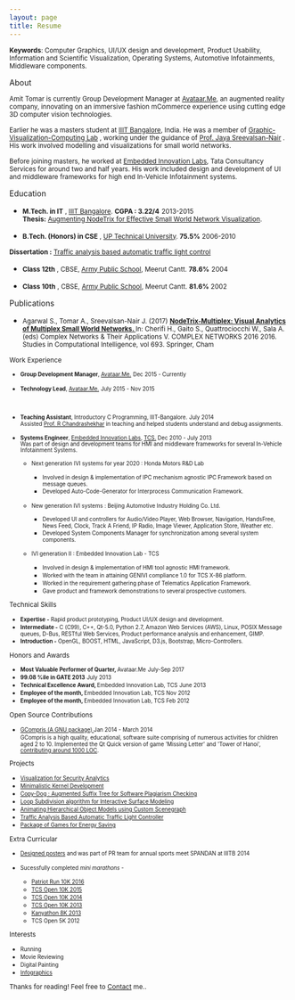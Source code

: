 ```yaml
---
layout: page
title: Resume
---
```


<!-- <small>[Download PDF Version](/assets/AmitTomar_Resume.pdf)</small>  -->

<small> <strong>Keywords</strong>: Computer Graphics, UI/UX design and development, Product Usability, Information and Scientific Visualization, Operating Systems, Automotive Infotainments, Middleware components. </small> <br/>

<i class="fa fa-user fa-lg"></i> About

<small>
Amit Tomar is currently Group Development Manager at <a href="http://www.avataar.me/" target="_blank">Avataar.Me</a>, an augmented reality company, innovating on an immersive fashion mCommerce experience using cutting edge 3D computer vision technologies. 
</small>

<small> Earlier he was a masters student at <a href="http://www.iiitb.ac.in/" target='_blank'>IIIT Bangalore</a>, India. He was a member of <a href="http://www.iiitb.ac.in/GVCL/index.html" target='_blank'>Graphic-Visualization-Computing Lab</a> , working under the guidance of <a href="https://www.iiitb.ac.in/faculty_page.php?name=jayasreevalsannair" target='_blank'>Prof. Jaya Sreevalsan-Nair</a> . His work involved modelling and visualizations for small world networks.  <br/> </small>

<small> Before joining masters, he worked at <a href="http://www.tata.in/innovation/articlesinside/TCS-innovation-labs" target='_blank'> Embedded Innovation Labs</a>, Tata Consultancy Services for around two and half years. His work included design and development of UI and middleware frameworks for high end In-Vehicle Infotainment systems.<br/> </small>

<i class="fa fa-university fa-lg"></i> Education 

* <small><strong>M.Tech. in IT</strong> , <a href="http://www.iiitb.ac.in/" target='_blank'>IIIT Bangalore</a>. <strong>CGPA : 3.22/4</strong></small> <small class='date-duration'> 2013-2015 </small> <br/>
<small> <!-- 2013 - 2015 | --> <strong>Thesis:</strong> <a href="https://www.iiitb.ac.in/GVCL/pubs/2016_AgarwalTomarSreevalsanNair_preprint.pdf" target='_blank'>Augmenting NodeTrix for Effective Small World Network Visualization</a>. </small>

* <small><strong>B.Tech. (Honors) in CSE</strong> , <a href="https://aktu.ac.in/" target='_blank'>UP Technical University</a>. <strong>75.5%</strong> </small><small class='date-duration'> 2006-2010 </small> <br/>
<!-- <small> Computer Science and Engineering. </small> <br/>
 --><small><strong>Dissertation :</strong> <a href="https://sites.google.com/site/tabatlcs/home" target='_blank'> Traffic analysis based automatic traffic light control </a> </small><br/>

 * <small><strong>Class 12th</strong> , CBSE, <a href="http://apsmeerut.com/" target='_blank'>Army Public School</a>,  Meerut Cantt. <strong>78.6%</strong></small> <small class='date-duration'> 2004 </small>

 * <small><strong>Class 10th</strong> , CBSE, <a href="http://apsmeerut.com/" target='_blank'>Army Public School</a>,  Meerut Cantt. <strong>81.6%</strong> </small> <small class='date-duration'> 2002 </small>


<i class="fa fa-book fa-lg"></i> Publications 

* <small>Agarwal S., Tomar A., Sreevalsan-Nair J. (2017) <strong> <a href="https://link.springer.com/chapter/10.1007/978-3-319-50901-3_46" target='_blank'> NodeTrix-Multiplex: Visual Analytics of Multiplex Small World Networks. </a></strong> In: Cherifi H., Gaito S., Quattrociocchi W., Sala A. (eds) Complex Networks & Their Applications V. COMPLEX NETWORKS 2016 2016. Studies in Computational Intelligence, vol 693. Springer, Cham <br/>

<i class="fa fa-briefcase fa-lg"></i> Work Experience


* <small><strong>Group Development Manager</strong>, <a href="http://www.avataar.me/" target="_blank">Avataar.Me.</a></small> <small class='date-duration'> Dec 2015 - Currently</small> <br/>

* <small><strong>Technology Lead</strong>, <a href="http://www.avataar.me/" target="_blank">Avataar.Me.</a></small> <small class='date-duration'> July 2015 - Nov 2015</small> <br/>
<!-- <small> Assisted <a href="https://www.iiitb.ac.in/faculty_page.php?name=chandrashekarramanathan" target='_blank'> Prof. R Chandrashekhar</a> in teaching and helped students understand and debug assignments. </small>
 --><br/>
* <small><strong>Teaching Assistant</strong>, Introductory C Programming, IIIT-Bangalore.</small> <small class='date-duration'> July 2014</small> <br/>
<small> Assisted <a href="https://www.iiitb.ac.in/faculty_page.php?name=chandrashekarramanathan" target='_blank'> Prof. R Chandrashekhar</a> in teaching and helped students understand and debug assignments. </small>

* <small><strong>Systems Engineer</strong>, <a href="http://www.tata.in/innovation/articlesinside/TCS-innovation-labs" target='_blank'> Embedded Innovation Labs</a>, <a href="http://www.tcs.com" target='_blank'> TCS.</a> </small><small class='date-duration'> Dec 2010 - July 2013</small> <br/>
<small> Was part of design and development teams for HMI and middleware frameworks for several In-Vehicle Infotainment Systems. </small>
	
	* <small>Next generation IVI systems for year 2020 : Honda Motors R&D Lab</small>
		* <small>Involved in design & implementation of IPC mechanism agnostic IPC Framework based on message queues.</small>
		* <small>Developed Auto-Code-Generator for Interprocess Communication Framework.</small>

	* <small>New generation IVI systems : Beijing Automotive Industry Holding Co. Ltd.</small>
		* <small>Developed UI and controllers for Audio/Video Player, Web Browser, Navigation, HandsFree, News Feed, Clock, Track A Friend, IP Radio, Image Viewer, Application Store, Weather etc.</small>
		* <small>Developed System Components Manager for synchronization among several system components.</small>

	* <small>IVI generation II : Embedded Innovation Lab - TCS</small>
		* <small>Involved in design & implementation of HMI tool agnostic HMI framework.</small>
		* <small>Worked with the team in attaining GENIVI compliance 1.0 for TCS X-86 platform.</small>
		* <small>Worked in the requirement gathering phase of Telematics Application Framework.</small>
		* <small>Gave product and framework demonstrations to several prospective customers.</small>

<i class="fa fa-code fa-lg"></i> Technical Skills

* <strong><small>Expertise -</small> </strong> <small> Rapid product prototyping, Product UI/UX design and development. </small> <br/>
* <strong><small>Intermediate -</small> </strong> <small> C (C99), C++, Qt-5.0, Python 2.7, Amazon Web Services (AWS), Linux, POSIX Message queues, D-Bus, RESTful Web Services, Product performance analysis and enhancement, GIMP. </small> <br/>
* <strong><small>Introduction -</small> </strong> <small> OpenGL, BOOST, HTML, JavaScript, D3.js, Bootstrap, Micro-Controllers. </small> <br/>

<i class="fa fa-trophy fa-lg"></i> Honors and Awards

* <small><strong>Most Valuable Performer of Quarter, </strong>Avataar.Me</small>  <small class='date-duration'> July-Sep 2017 </small>
* <small><strong>99.08 %ile in GATE 2013</strong></small> <small class='date-duration'> July 2013 </small>
* <small><strong>Technical Excellence Award, </strong>Embedded Innovation Lab, TCS</small>  <small class='date-duration'> June 2013 </small>
* <small><strong>Employee of the month, </strong> Embedded Innovation Lab, TCS </small><small class='date-duration'> Nov 2012 </small>
* <small><strong>Employee of the month, </strong> Embedded Innovation Lab, TCS </small><small class='date-duration'> Feb 2012 </small>

<i class="fa fa-code-fork fa-lg"></i> Open Source Contributions

* <small> <a href="http://gcompris.net/index-en.html" target='_blank'> GCompris (A GNU package) </a>  </small>  <small class='date-duration'> Jan 2014 - March 2014 </small> <br/>
<small>GCompris is a high quality, educational, software suite comprising of numerous activities for children aged 2 to 10. Implemented the Qt Quick version of game 'Missing Letter' and 'Tower of Hanoi', <a href='https://github.com/bdoin/GCompris-qt/graphs/contributors' target='_blank'>contributing around 1000 LOC</a>.</small>

<i class="fa fa-users fa-lg"></i> Projects

* <small>[Visualization for Security Analytics](/projects/#emc)</small>
* <small>[Minimalistic Kernel Development](/projects/#kernel)</small>
* <small>[Copy-Dog : Augmented Suffix Tree for Software Plagiarism Checking](/projects/#copyDog)</small>
* <small>[Loop Subdivision algorithm for Interactive Surface Modeling](/projects/#loop)</small>
* <small>[Animating Hierarchical Object Models using Custom Scenegraph](/projects/#sceneGraph)</small>
* <small>[Traffic Analysis Based Automatic Traffic Light Controller ](/projects/#tabatlc)</small>
* <small>[Package of Games for Energy Saving](/projects/#hobby)</small>

<i id='extraCurricular' class="fa fa-futbol-o fa-lg"></i> Extra Curricular

* <small><a href='https://www.behance.net/gallery/14363073/IIITB-Spandan-2014' target='_blank'>Designed posters</a> and was part of PR team for annual sports meet SPANDAN at IIITB</small> <small class='date-duration'> 2014 </small>
* <small>Sucessfully completed <em>mini marathons</em> - </small>


	* <a href='https://www.sportzify.com/city/Bengaluru/2FF574FTXh' target='_blank'><small>Patriot Run 10K 2016</small></a>
    * <a href='http://www.timingindia.com/beta/my-result-details/MTYxODM6dGltaW5nX3IxNTA1X2JlbncxMGtfb3Blbl8xMGs=#head' target='_blank'><small>TCS Open 10K 2015</small></a>
	* <a href='http://www.timingindia.com/beta/my-result-details/MTU0MTQ6dGltaW5nX3IxNDA1X2JlbncxMGtfZWxpdGU=#head' target='_blank'><small>TCS Open 10K 2014</small></a>
	* <a href='http://www.timingindia.com/beta/my-result-details/MTIwNDE6dGltaW5nX3IxMzA1X2JlbncxMGtfbmlrZV9mYWNlX29mZl9fbWVu#head' target='_blank'><small>TCS Open 10K 2013</small></a>
	* <a href='http://ifim.edu.in/kanyathon/' target='_blank'><small>Kanyathon 8K 2013</small></a>
	* <small>TCS Open 5K 2012</small>
	
<i class="fa fa-thumbs-up fa-lg"></i> Interests

* <small> Running </small>
* <small> Movie Reviewing </small>
* <small> Digital Painting </small>
* <small> <a href='http://www.behance.net/amitTomar' target='_blank'>Infographics</a></small>

Thanks for reading! Feel free to [Contact](/contact) me..
